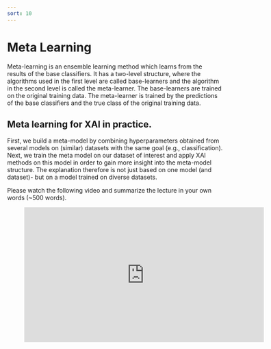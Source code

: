```yaml
---
sort: 10
---
```


# Meta Learning
Meta-learning is an ensemble learning method which learns
from the results of the base classifiers. It has a two-level
structure, where the algorithms used in the first level are called
base-learners and the algorithm in the second level is called
the meta-learner. The base-learners are trained on the original
training data. The meta-learner is trained by the predictions of
the base classifiers and the true class of the original training
data.


## Meta learning for XAI in practice.
First, we build a meta-model by combining hyperparameters obtained from several
models on (similar) datasets with the same goal (e.g., classification). Next, we
train the meta model on our dataset of interest and apply XAI methods on
this model in order to gain more insight into the meta-model structure. The
explanation therefore is not just based on one model (and dataset)- but on
a model trained on diverse datasets.

Please watch the following video and summarize the lecture in your own words (~500 words).

<!-- blank line -->
<figure class="video_container">
<iframe width="560" height="315" src="https://www.youtube.com/embed/1VXH2fMv1U4" title="YouTube video player" frameborder="0" allow="accelerometer; autoplay; clipboard-write; encrypted-media; gyroscope; picture-in-picture" allowfullscreen></iframe>
</figure>
<!-- blank line -->
